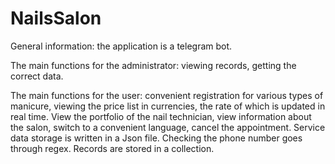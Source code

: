 # NailsSalon
General information: the application is a telegram bot.

The main functions for the administrator: viewing records, getting the correct data.

The main functions for the user: convenient registration for various types of manicure, viewing the price list in currencies,
the rate of which is updated in real time.  View the portfolio of the nail technician, view information about the salon,
switch to a convenient language,
cancel the appointment.
Service data storage is written in a Json file.  Checking the phone number goes through regex.  Records are stored in a collection.
